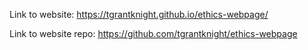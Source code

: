 Link to website: https://tgrantknight.github.io/ethics-webpage/

Link to website repo: https://github.com/tgrantknight/ethics-webpage